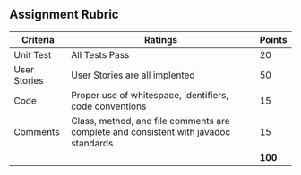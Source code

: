 ## Assignment Rubric

| Criteria    | Ratings                                                 | Points |
|-------------|---------------------------------------------------------|--------|
| Unit Test   | All Tests Pass                                          |   20   |
| User Stories| User Stories are all implented                          |   50   |
| Code        | Proper use of whitespace, identifiers, code conventions |   15   |
| Comments    | Class, method, and file comments are complete and consistent with javadoc standards |  15  |
|             |                   |   **100** |
